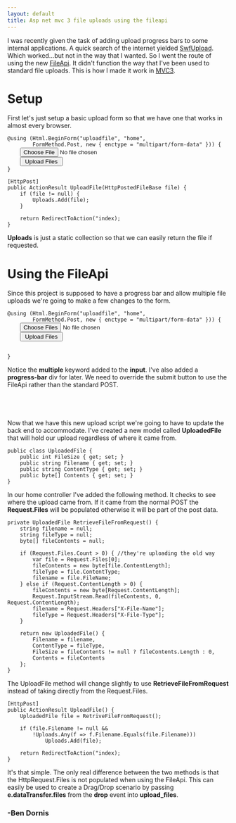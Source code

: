 ```yaml
---
layout: default
title: Asp net mvc 3 file uploads using the fileapi
---
```


<p>I was recently given the task of adding upload progress bars to some internal applications. A quick search of the internet yielded <a href='http://swfupload.org/'>SwfUpload</a>. Which worked...but not in the way that I wanted. So I went the route of using the new <a href='http://www.w3.org/TR/FileAPI/'>FileApi</a>. It didn't function the way that I've been used to standard file uploads. This is how I made it work in <a href='http://www.asp.net/mvc/mvc3'>MVC3</a>.</p>

<h1>Setup</h1>

<p>First let's just setup a basic upload form so that we have one that works in almost every browser.</p>

<pre><code>@using (Html.BeginForm("uploadfile", "home", 
        FormMethod.Post, new { enctype = "multipart/form-data" })) {
    <input id="files-to-upload" type="file" name="file" />
    <input type='submit' id='upload-files' value=' Upload Files ' />
}

[HttpPost]
public ActionResult UploadFile(HttpPostedFileBase file) {
    if (file != null) {
        Uploads.Add(file);
    }

    return RedirectToAction("index);
}
</code></pre>

<p><strong>Uploads</strong> is just a static collection so that we can easily return the file if requested.</p>

<h1>Using the FileApi</h1>

<p>Since this project is supposed to have a progress bar and allow multiple file uploads we're going to make a few changes to the form.</p>

<pre><code>@using (Html.BeginForm("uploadfile", "home", 
        FormMethod.Post, new { enctype = "multipart/form-data" })) {
    <input id="files-to-upload" type="file" multiple name="file" />
    <input type='submit' id='upload-files' value=' Upload Files ' />
    <div class='progress-bar'></div>
}
</code></pre>

<p>Notice the <strong>multiple</strong> keyword added to the <strong>input</strong>. I've also added a <strong>progress-bar</strong> div for later. We need to override the submit button to use the FileApi rather than the standard POST.</p>

<pre><code><script type="text/javascript">
    $(function () {
        //is the file api available in this browser
        //only override *if* available.
        if (new XMLHttpRequest().upload) {
            $("#upload-files").click(function () {
                //upload files using the api
                //The files property is available from the
                //input DOM object
                upload_files($("#files-to-upload")[0].files);
                return false;
            });
        }
    });

    //accepts the input.files parameter
    function upload_files(filelist) {
        if (typeof filelist !== "undefined") {
            for (var i = 0, l = filelist.length; i < l; i++) {
                upload_file(filelist[i]);
            }
        }
    }

    //each file upload produces a unique POST
    function upload_file(file) {
        xhr = new XMLHttpRequest();

        xhr.upload.addEventListener("progress", function (evt) {
            if (evt.lengthComputable) {
                //update the progress bar
                $(".progress-bar").css({
                    width: (evt.loaded / evt.total) * 100 + "%" 
                });
            }
        }, false);

        // File uploaded
        xhr.addEventListener("load", function () {
            $(".progress-bar").html("Uploaded");
            $(".progress-bar").css({ backgroundColor: "#fff" });
        }, false);

        xhr.open("post", "home/uploadfile", true);

        // Set appropriate headers
        // We're going to use these in the UploadFile method
        // To determine what is being uploaded.
        xhr.setRequestHeader("Content-Type", "multipart/form-data");
        xhr.setRequestHeader("X-File-Name", file.name);
        xhr.setRequestHeader("X-File-Size", file.size);
        xhr.setRequestHeader("X-File-Type", file.type);

        // Send the file
        xhr.send(file);
    }

</script>
</code></pre>

<p>Now that we have this new upload script we're going to have to update the back end to accommodate. I've created a new model called <strong>UploadedFile</strong> that will hold our upload regardless of where it came from. </p>

<pre><code>public class UploadedFile {
    public int FileSize { get; set; }
    public string Filename { get; set; }
    public string ContentType { get; set; }
    public byte[] Contents { get; set; }
}
</code></pre>

<p>In our home controller I've added the following method. It checks to see where the upload came from. If it came from the normal POST the <strong>Request.Files</strong> will be populated otherwise it will be part of the post data.</p>

<pre><code>private UploadedFile RetrieveFileFromRequest() {
    string filename = null;
    string fileType = null;
    byte[] fileContents = null;

    if (Request.Files.Count > 0) { //they're uploading the old way
        var file = Request.Files[0];
        fileContents = new byte[file.ContentLength];
        fileType = file.ContentType;
        filename = file.FileName;
    } else if (Request.ContentLength > 0) {
        fileContents = new byte[Request.ContentLength];
        Request.InputStream.Read(fileContents, 0, Request.ContentLength);
        filename = Request.Headers["X-File-Name"];
        fileType = Request.Headers["X-File-Type"];
    }

    return new UploadedFile() {
        Filename = filename,
        ContentType = fileType,
        FileSize = fileContents != null ? fileContents.Length : 0,
        Contents = fileContents
    };
}
</code></pre>

<p>The UploadFile method will change slightly to use <strong>RetrieveFileFromRequest</strong> instead of taking directly from the Request.Files. </p>

<pre><code>[HttpPost]
public ActionResult UploadFile() {
    UploadedFile file = RetriveFileFromRequest();

    if (file.Filename != null &&
        !Uploads.Any(f => f.Filename.Equals(file.Filename)))
            Uploads.Add(file);

    return RedirectToAction("index);
}
</code></pre>

<p>It's that simple. The only real difference between the two methods is that the HttpRequest.Files is not populated when using the FileApi. This can easily be used to create a Drag/Drop scenario by passing <strong>e.dataTransfer.files</strong> from the <strong>drop</strong> event into <strong>upload_files</strong>. </p>

<h3>-Ben Dornis</h3>